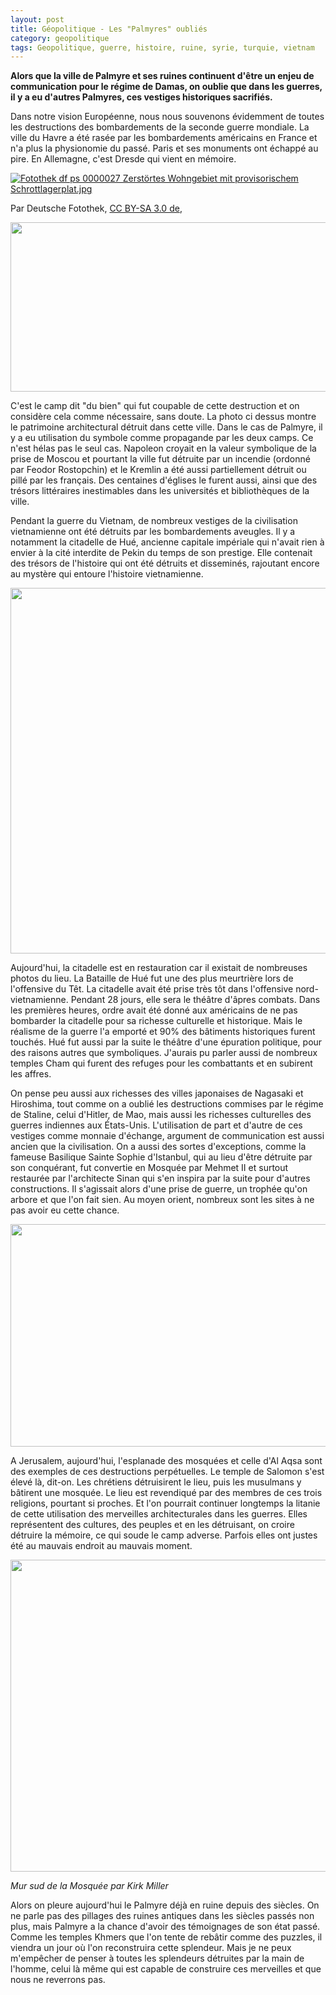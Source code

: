 ```yaml
---
layout: post
title: Géopolitique - Les "Palmyres" oubliés
category: geopolitique
tags: Geopolitique, guerre, histoire, ruine, syrie, turquie, vietnam
---
```

**Alors que la ville de Palmyre et ses ruines continuent d'être un enjeu de communication pour le régime de Damas, on oublie que dans les guerres, il y a eu d'autres Palmyres, ces vestiges historiques sacrifiés.**

Dans notre vision Européenne, nous nous souvenons évidemment de toutes les destructions des bombardements de la seconde guerre mondiale. La ville du Havre a été rasée par les bombardements américains en France et n'a plus la physionomie du passé. Paris et ses monuments ont échappé au pire. En Allemagne, c'est Dresde qui vient en mémoire.

<a href="https://commons.wikimedia.org/wiki/File:Fotothek_df_ps_0000027_Zerst%C3%B6rtes_Wohngebiet_mit_provisorischem_Schrottlagerplat.jpg#/media/File:Fotothek_df_ps_0000027_Zerst%C3%B6rtes_Wohngebiet_mit_provisorischem_Schrottlagerplat.jpg"><img src="https://upload.wikimedia.org/wikipedia/commons/d/d6/Fotothek_df_ps_0000027_Zerst%C3%B6rtes_Wohngebiet_mit_provisorischem_Schrottlagerplat.jpg" alt="Fotothek df ps 0000027 Zerstörtes Wohngebiet mit provisorischem Schrottlagerplat.jpg" /></a>

Par Deutsche Fotothek‎, <a title="Creative Commons Attribution-Share Alike 3.0 de" href="http://creativecommons.org/licenses/by-sa/3.0/de/deed.en">CC BY-SA 3.0 de</a>,

<img class="alignnone" src="https://www.loc.gov/exhibits/dres/images/bw03.jpg" alt="" width="600" height="271" />

C'est le camp dit "du bien" qui fut coupable de cette destruction et on considère cela comme nécessaire, sans doute. La photo ci dessus montre le patrimoine architectural détruit dans cette ville. Dans le cas de Palmyre, il y a eu utilisation du symbole comme propagande par les deux camps. Ce n'est hélas pas le seul cas. Napoleon croyait en la valeur symbolique de la prise de Moscou et pourtant la ville fut détruite par un incendie (ordonné par Feodor Rostopchin) et le Kremlin a été aussi partiellement détruit ou pillé par les français. Des centaines d'églises le furent aussi, ainsi que des trésors littéraires inestimables dans les universités et bibliothèques de la ville.

Pendant la guerre du Vietnam, de nombreux vestiges de la civilisation vietnamienne ont été détruits par les bombardements aveugles. Il y a notamment la citadelle de Hué, ancienne capitale impériale qui n'avait rien à envier à la cité interdite de Pekin du temps de son prestige. Elle contenait des trésors de l'histoire qui ont été détruits et disseminés, rajoutant encore au mystère qui entoure l'histoire vietnamienne.

<img class="alignnone" src="http://cdn.theatlantic.com/assets/media/img/photo/2015/03/the-vietnam-war-part-ii-losses-and/v04_AP070621017782/main_900.jpg" alt="" width="900" height="585" />

Aujourd'hui, la citadelle est en restauration car il existait de nombreuses photos du lieu. La Bataille de Hué fut une des plus meurtrière lors de l'offensive du Têt. La citadelle avait été prise très tôt dans l'offensive nord-vietnamienne. Pendant 28 jours, elle sera le théâtre d'âpres combats. Dans les premières heures, ordre avait été donné aux américains de ne pas bombarder la citadelle pour sa richesse culturelle et historique. Mais le réalisme de la guerre l'a emporté et 90% des bâtiments historiques furent touchés. Hué fut aussi par la suite le théâtre d'une épuration politique, pour des raisons autres que symboliques. J'aurais pu parler aussi de nombreux temples Cham qui furent des refuges pour les combattants et en subirent les affres.

On pense peu aussi aux richesses des villes japonaises de Nagasaki et Hiroshima, tout comme on a oublié les destructions commises par le régime de Staline, celui d'Hitler, de Mao, mais aussi les richesses culturelles des guerres indiennes aux États-Unis. L'utilisation de part et d'autre de ces vestiges comme monnaie d'échange, argument de communication est aussi ancien que la civilisation. On a aussi des sortes d'exceptions, comme la fameuse Basilique Sainte Sophie d'Istanbul, qui au lieu d'être détruite par son conquérant, fut convertie en Mosquée par Mehmet II et surtout restaurée par l'architecte Sinan qui s'en inspira par la suite pour d'autres constructions. Il s'agissait alors d'une prise de guerre, un trophée qu'on arbore et que l'on fait sien. Au moyen orient, nombreux sont les sites à ne pas avoir eu cette chance.

<img class="alignnone" src="http://s2.lemde.fr/image/2014/09/19/534x0/4490802_7_7855_l-exterieur-de-la-basilique-mosquee_33dd9f11aaa5596eda7de9564c237c0c.jpg" alt="" width="534" height="356" />

A Jerusalem, aujourd'hui, l'esplanade des mosquées et celle d'Al Aqsa sont des exemples de ces destructions perpétuelles. Le temple de Salomon s'est élevé là, dit-on. Les chrétiens détruisirent le lieu, puis les musulmans y bâtirent une mosquée. Le lieu est revendiqué par des membres de ces trois religions, pourtant si proches. Et l'on pourrait continuer longtemps la litanie de cette utilisation des merveilles architecturales dans les guerres. Elles représentent des cultures, des peuples et en les détruisant, on croire détruire la mémoire, ce qui soude le camp adverse. Parfois elles ont justes été au mauvais endroit au mauvais moment.

<img class="" src="http://kirkmillerblog.files.wordpress.com/2014/05/south-wall-significant-muslim-mosque.jpg?w=665" alt="" width="665" height="499" />

*Mur sud de la Mosquée par Kirk Miller*

Alors on pleure aujourd'hui le Palmyre déjà en ruine depuis des siècles. On ne parle pas des pillages des ruines antiques dans les siècles passés non plus, mais Palmyre a la chance d'avoir des témoignages de son état passé. Comme les temples Khmers que l'on tente de rebâtir comme des puzzles, il viendra un jour où l'on reconstruira cette splendeur. Mais je ne peux m'empêcher de penser à toutes les splendeurs détruites par la main de l'homme, celui là même qui est capable de construire ces merveilles et que nous ne reverrons pas.
